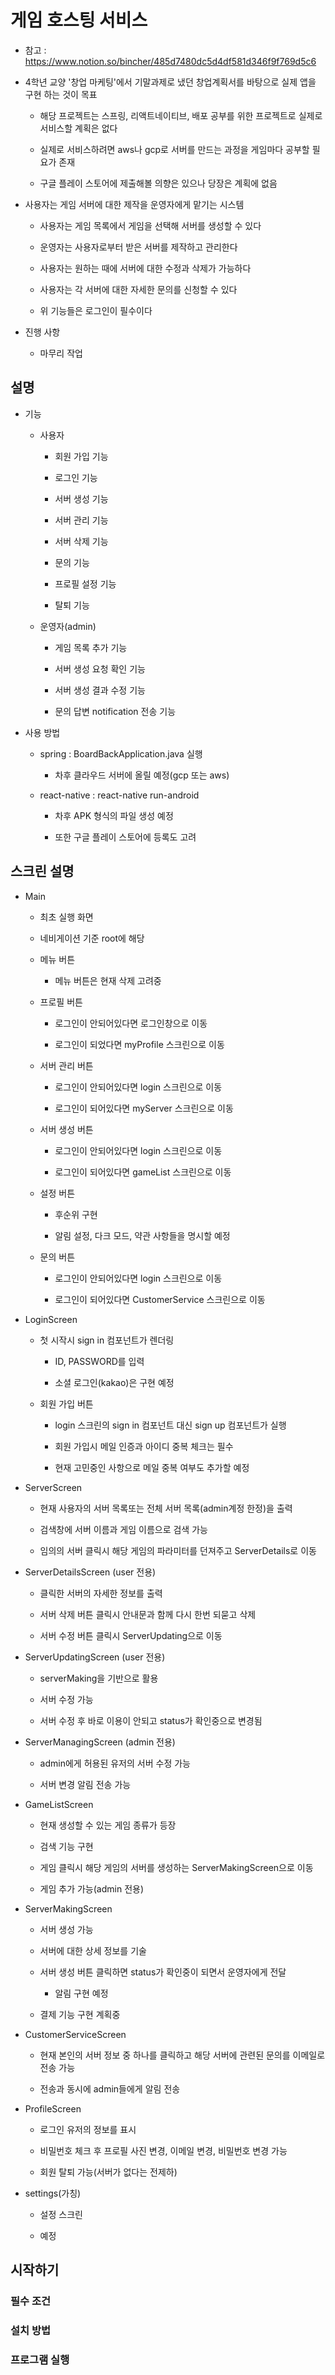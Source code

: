 # 게임 호스팅 서비스

- 참고 : https://www.notion.so/bincher/485d7480dc5d4df581d346f9f769d5c6

- 4학년 교양 '창업 마케팅'에서 기말과제로 냈던 창업계획서를 바탕으로 실제 앱을 구현 하는 것이 목표

    - 해당 프로젝트는 스프링, 리액트네이티브, 배포 공부를 위한 프로젝트로 실제로 서비스할 계획은 없다

    - 실제로 서비스하려면 aws나 gcp로 서버를 만드는 과정을 게임마다 공부할 필요가 존재

    - 구글 플레이 스토어에 제출해볼 의향은 있으나 당장은 계획에 없음

- 사용자는 게임 서버에 대한 제작을 운영자에게 맡기는 시스템

    - 사용자는 게임 목록에서 게임을 선택해 서버를 생성할 수 있다

    - 운영자는 사용자로부터 받은 서버를 제작하고 관리한다

    - 사용자는 원하는 때에 서버에 대한 수정과 삭제가 가능하다

    - 사용자는 각 서버에 대한 자세한 문의를 신청할 수 있다

    - 위 기능들은 로그인이 필수이다

- 진행 사항

    - 마무리 작업

## 설명

- 기능

    - 사용자

        - 회원 가입 기능

        - 로그인 기능

        - 서버 생성 기능

        - 서버 관리 기능

        - 서버 삭제 기능

        - 문의 기능

        - 프로필 설정 기능

        - 탈퇴 기능

    - 운영자(admin)

        - 게임 목록 추가 기능

        - 서버 생성 요청 확인 기능

        - 서버 생성 결과 수정 기능

        - 문의 답변 notification 전송 기능

- 사용 방법

    - spring : BoardBackApplication.java 실행

        - 차후 클라우드 서버에 올릴 예정(gcp 또는 aws)

    - react-native : react-native run-android

        - 차후 APK 형식의 파일 생성 예정

        - 또한 구글 플레이 스토어에 등록도 고려

## 스크린 설명

- Main

    - 최초 실행 화면

    - 네비게이션 기준 root에 해당

    - 메뉴 버튼

        - 메뉴 버튼은 현재 삭제 고려중

    - 프로필 버튼

        - 로그인이 안되어있다면 로그인창으로 이동
        
        - 로그인이 되었다면 myProfile 스크린으로 이동

    - 서버 관리 버튼

        - 로그인이 안되어있다면 login 스크린으로 이동

        - 로그인이 되어있다면 myServer 스크린으로 이동

    - 서버 생성 버튼

        - 로그인이 안되어있다면 login 스크린으로 이동

        - 로그인이 되어있다면 gameList 스크린으로 이동

    - 설정 버튼

        - 후순위 구현

        - 알림 설정, 다크 모드, 약관 사항들을 명시할 예정

    - 문의 버튼

        - 로그인이 안되어있다면 login 스크린으로 이동

        - 로그인이 되어있다면 CustomerService 스크린으로 이동

- LoginScreen

    - 첫 시작시 sign in 컴포넌트가 렌더링
        
        - ID, PASSWORD를 입력

        - 소셜 로그인(kakao)은 구현 예정

    - 회원 가입 버튼

        - login 스크린의 sign in 컴포넌트 대신 sign up 컴포넌트가 실행

        - 회원 가입시 메일 인증과 아이디 중복 체크는 필수

        - 현재 고민중인 사항으로 메일 중복 여부도 추가할 예정

- ServerScreen

    - 현재 사용자의 서버 목록또는 전체 서버 목록(admin계정 한정)을 출력

    - 검색창에 서버 이름과 게임 이름으로 검색 가능

    - 임의의 서버 클릭시 해당 게임의 파라미터를 던져주고 ServerDetails로 이동

- ServerDetailsScreen (user 전용)

    - 클릭한 서버의 자세한 정보를 출력

    - 서버 삭제 버튼 클릭시 안내문과 함께 다시 한번 되묻고 삭제

    - 서버 수정 버튼 클릭시 ServerUpdating으로 이동

- ServerUpdatingScreen (user 전용)

    - serverMaking을 기반으로 활용

    - 서버 수정 가능

    - 서버 수정 후 바로 이용이 안되고 status가 확인중으로 변경됨

- ServerManagingScreen (admin 전용)

    - admin에게 허용된 유저의 서버 수정 가능

    - 서버 변경 알림 전송 가능

- GameListScreen

    - 현재 생성할 수 있는 게임 종류가 등장

    - 검색 기능 구현

    - 게임 클릭시 해당 게임의 서버를 생성하는 ServerMakingScreen으로 이동

    - 게임 추가 가능(admin 전용)

- ServerMakingScreen
    
    - 서버 생성 가능

    - 서버에 대한 상세 정보를 기술

    - 서버 생성 버튼 클릭하면 status가 확인중이 되면서 운영자에게 전달

        - 알림 구현 예정

    - 결제 기능 구현 계획중

- CustomerServiceScreen

    - 현재 본인의 서버 정보 중 하나를 클릭하고 해당 서버에 관련된 문의를 이메일로 전송 가능

    - 전송과 동시에 admin들에게 알림 전송

- ProfileScreen

    - 로그인 유저의 정보를 표시

    - 비밀번호 체크 후 프로필 사진 변경, 이메일 변경, 비밀번호 변경 가능

    - 회원 탈퇴 가능(서버가 없다는 전제하)

- settings(가칭)

    - 설정 스크린

    - 예정

## 시작하기

### 필수 조건

### 설치 방법

### 프로그램 실행
